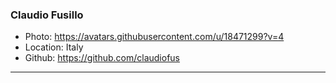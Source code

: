 ### Claudio Fusillo
- Photo: https://avatars.githubusercontent.com/u/18471299?v=4
- Location: Italy
- Github: https://github.com/claudiofus
***
